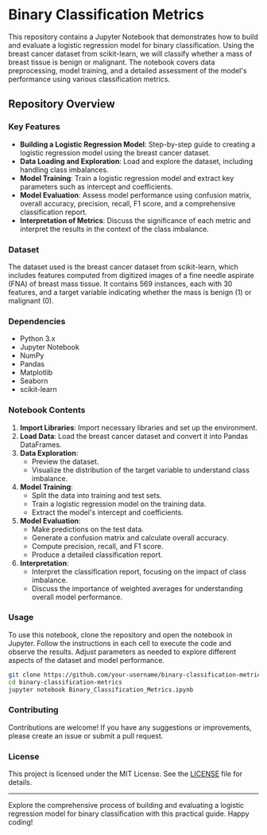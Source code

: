 # Binary Classification Metrics

This repository contains a Jupyter Notebook that demonstrates how to build and evaluate a logistic regression model for binary classification. Using the breast cancer dataset from scikit-learn, we will classify whether a mass of breast tissue is benign or malignant. The notebook covers data preprocessing, model training, and a detailed assessment of the model's performance using various classification metrics.

## Repository Overview

### Key Features

- **Building a Logistic Regression Model**: Step-by-step guide to creating a logistic regression model using the breast cancer dataset.
- **Data Loading and Exploration**: Load and explore the dataset, including handling class imbalances.
- **Model Training**: Train a logistic regression model and extract key parameters such as intercept and coefficients.
- **Model Evaluation**: Assess model performance using confusion matrix, overall accuracy, precision, recall, F1 score, and a comprehensive classification report.
- **Interpretation of Metrics**: Discuss the significance of each metric and interpret the results in the context of the class imbalance.

### Dataset

The dataset used is the breast cancer dataset from scikit-learn, which includes features computed from digitized images of a fine needle aspirate (FNA) of breast mass tissue. It contains 569 instances, each with 30 features, and a target variable indicating whether the mass is benign (1) or malignant (0).

### Dependencies

- Python 3.x
- Jupyter Notebook
- NumPy
- Pandas
- Matplotlib
- Seaborn
- scikit-learn

### Notebook Contents

1. **Import Libraries**: Import necessary libraries and set up the environment.
2. **Load Data**: Load the breast cancer dataset and convert it into Pandas DataFrames.
3. **Data Exploration**:
   - Preview the dataset.
   - Visualize the distribution of the target variable to understand class imbalance.
4. **Model Training**:
   - Split the data into training and test sets.
   - Train a logistic regression model on the training data.
   - Extract the model's intercept and coefficients.
5. **Model Evaluation**:
   - Make predictions on the test data.
   - Generate a confusion matrix and calculate overall accuracy.
   - Compute precision, recall, and F1 score.
   - Produce a detailed classification report.
6. **Interpretation**:
   - Interpret the classification report, focusing on the impact of class imbalance.
   - Discuss the importance of weighted averages for understanding overall model performance.

### Usage

To use this notebook, clone the repository and open the notebook in Jupyter. Follow the instructions in each cell to execute the code and observe the results. Adjust parameters as needed to explore different aspects of the dataset and model performance.

```bash
git clone https://github.com/your-username/binary-classification-metrics.git
cd binary-classification-metrics
jupyter notebook Binary_Classification_Metrics.ipynb
```

### Contributing

Contributions are welcome! If you have any suggestions or improvements, please create an issue or submit a pull request.

### License

This project is licensed under the MIT License. See the [LICENSE](LICENSE) file for details.

---

Explore the comprehensive process of building and evaluating a logistic regression model for binary classification with this practical guide. Happy coding!
